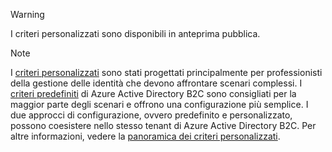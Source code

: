 >[!WARNING]
> I criteri personalizzati sono disponibili in anteprima pubblica.

>[!NOTE]
> I [criteri personalizzati](..\articles\active-directory-b2c\active-directory-b2c-overview-custom.md#custom-policies) sono stati progettati principalmente per professionisti della gestione delle identità che devono affrontare scenari complessi. I [criteri predefiniti](..\articles\active-directory-b2c\active-directory-b2c-overview-custom.md) di Azure Active Directory B2C sono consigliati per la maggior parte degli scenari e offrono una configurazione più semplice. I due approcci di configurazione, ovvero predefinito e personalizzato, possono coesistere nello stesso tenant di Azure Active Directory B2C. Per altre informazioni, vedere la [panoramica dei criteri personalizzati](..\articles\active-directory-b2c\active-directory-b2c-overview-custom.md).
